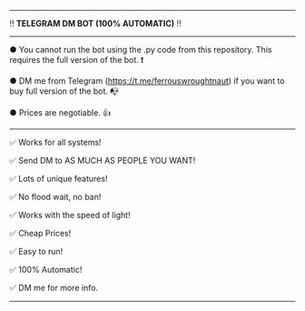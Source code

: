 ---------------------------------------------------------------------------------------------------------------

‼ **TELEGRAM DM BOT (100% AUTOMATIC)** ‼

---------------------------------------------------------------------------------------------------------------

● You cannot run the bot using the .py code from this repository. This requires the full version of the bot. ❗

● DM me from Telegram (https://t.me/ferrouswroughtnaut) if you want to buy full version of the bot. 📭

● Prices are negotiable. 👍

---------------------------------------------------------------------------------------------------------------

✅ Works for all systems!

✅ Send DM to AS MUCH AS PEOPLE YOU WANT!

✅ Lots of unique features!

✅ No flood wait, no ban!

✅ Works with the speed of light!

✅ Cheap Prices!

✅ Easy to run!

✅ 100% Automatic!




✅ DM me for more info.

---------------------------------------------------------------------------------------------------------------
